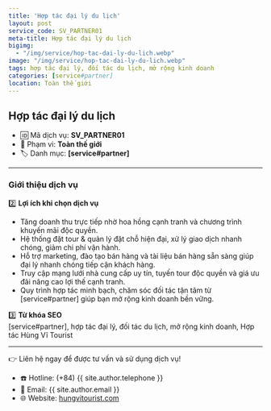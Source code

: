 ```yaml
---
title: 'Hợp tác đại lý du lịch'
layout: post
service_code: SV_PARTNER01
meta-title: Hợp tác đại lý du lịch
bigimg:
  - "/img/service/hop-tac-dai-ly-du-lich.webp"
image: "/img/service/hop-tac-dai-ly-du-lich.webp"
tags: hợp tác đại lý, đối tác du lịch, mở rộng kinh doanh
categories: [service#partner]
location: Toàn thế giới
---
```


## Hợp tác đại lý du lịch

- 🆔 Mã dịch vụ: **SV_PARTNER01**
- 📍 Phạm vi: **Toàn thế giới**
- 🏷️ Danh mục: **[service#partner]**

---

### Giới thiệu dịch vụ

2️⃣ **Lợi ích khi chọn dịch vụ**  
- Tăng doanh thu trực tiếp nhờ hoa hồng cạnh tranh và chương trình khuyến mãi độc quyền.  
- Hệ thống đặt tour & quản lý đặt chỗ hiện đại, xử lý giao dịch nhanh chóng, giảm chi phí vận hành.  
- Hỗ trợ marketing, đào tạo bán hàng và tài liệu bán hàng sẵn sàng giúp đại lý nhanh chóng tiếp cận khách hàng.  
- Truy cập mạng lưới nhà cung cấp uy tín, tuyến tour độc quyền và giá ưu đãi nâng cao lợi thế cạnh tranh.  
- Quy trình hợp tác minh bạch, chăm sóc đối tác tận tâm từ [service#partner] giúp bạn mở rộng kinh doanh bền vững.

3️⃣ **Từ khóa SEO**  
[service#partner], hợp tác đại lý, đối tác du lịch, mở rộng kinh doanh, Hợp tác Hùng Vĩ Tourist

---

👉 Liên hệ ngay để được tư vấn và sử dụng dịch vụ!

- ☎️ Hotline: (+84) {{ site.author.telephone }}
- 📧 Email: {{ site.author.email }}
- 🌐 Website: [hungvitourist.com](https://hungvitourist.com)

